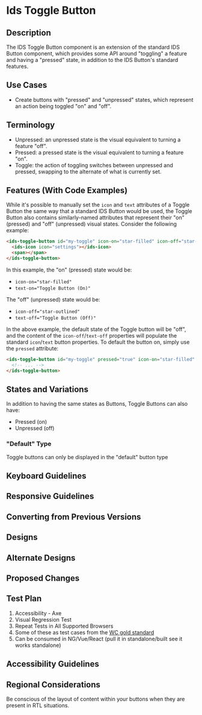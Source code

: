# Ids Toggle Button

## Description

The IDS Toggle Button component is an extension of the standard IDS Button component, which provides some API around "toggling" a feature and having a "pressed" state, in addition to the IDS Button's standard features.

## Use Cases

- Create buttons with "pressed" and "unpressed" states, which represent an action being toggled "on" and "off".

## Terminology

- Unpressed: an unpressed state is the visual equivalent to turning a feature "off".
- Pressed: a pressed state is the visual equivalent to turning a feature "on".
- Toggle: the action of toggling switches between unpressed and pressed, swapping to the alternate of what is currently set.

## Features (With Code Examples)

While it's possible to manually set the `icon` and `text` attributes of a Toggle Button the same way that a standard IDS Button would be used, the Toggle Button also contains similarly-named attributes that represent their "on" (pressed) and "off" (unpressed) visual states. Consider the following example:

```html
<ids-toggle-button id="my-toggle" icon-on="star-filled" icon-off="star-outlined" text-off="Toggle Button (Off)" text-on="Toggle Button (On)">
  <ids-icon icon="settings"></ids-icon>
  <span></span>
</ids-toggle-button>
```

In this example, the "on" (pressed) state would be:

- `icon-on="star-filled"`
- `text-on="Toggle Button (On)"`

The "off" (unpressed) state would be:

- `icon-off="star-outlined"`
- `text-off="Toggle Button (Off)"`

In the above example, the default state of the Toggle button will be "off", and the content of the `icon-off`/`text-off` properties will populate the standard `icon`/`text` button properties.  To default the button on, simply use the `pressed` attribute:

```html
<ids-toggle-button id="my-toggle" pressed="true" icon-on="star-filled" icon-off="star-outlined" text-off="Toggle Button (Off)" text-on="Toggle Button (On)">
  <!-- ... -->
</ids-toggle-button>
```

## States and Variations

In addition to having the same states as Buttons, Toggle Buttons can also have:

- Pressed (on)
- Unpressed (off)

### "Default" Type

Toggle buttons can only be displayed in the "default" button type

## Keyboard Guidelines

## Responsive Guidelines

## Converting from Previous Versions

## Designs

## Alternate Designs

## Proposed Changes

## Test Plan

1. Accessibility - Axe
1. Visual Regression Test
1. Repeat Tests in All Supported Browsers
1. Some of these as test cases from the [WC gold standard](https://github.com/webcomponents/gold-standard/wiki#api)
1. Can be consumed in NG/Vue/React (pull it in standalone/built see it works standalone)

## Accessibility Guidelines

## Regional Considerations

Be conscious of the layout of content within your buttons when they are present in RTL situations.
